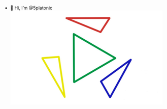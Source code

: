 - 👋 Hi, I’m @5platonic
![logo image](https://raw.githubusercontent.com/5platonic/5platonic/main/logo.jpg)
